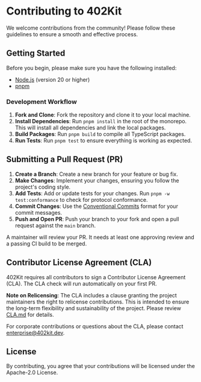 # Contributing to 402Kit

We welcome contributions from the community! Please follow these guidelines to ensure a smooth and effective process.

## Getting Started

Before you begin, please make sure you have the following installed:

- [Node.js](https://nodejs.org) (version 20 or higher)
- [pnpm](https://pnpm.io)

### Development Workflow

1.  **Fork and Clone**: Fork the repository and clone it to your local machine.
2.  **Install Dependencies**: Run `pnpm install` in the root of the monorepo. This will install all dependencies and link the local packages.
3.  **Build Packages**: Run `pnpm build` to compile all TypeScript packages.
4.  **Run Tests**: Run `pnpm test` to ensure everything is working as expected.

## Submitting a Pull Request (PR)

1.  **Create a Branch**: Create a new branch for your feature or bug fix.
2.  **Make Changes**: Implement your changes, ensuring you follow the project's coding style.
3.  **Add Tests**: Add or update tests for your changes. Run `pnpm -w test:conformance` to check for protocol conformance.
4.  **Commit Changes**: Use the [Conventional Commits](https://www.conventionalcommits.org/) format for your commit messages.
5.  **Push and Open PR**: Push your branch to your fork and open a pull request against the `main` branch.

A maintainer will review your PR. It needs at least one approving review and a passing CI build to be merged.

## Contributor License Agreement (CLA)

402Kit requires all contributors to sign a Contributor License Agreement (CLA). The CLA check will run automatically on your first PR.

**Note on Relicensing**: The CLA includes a clause granting the project maintainers the right to relicense contributions. This is intended to ensure the long-term flexibility and sustainability of the project. Please review [CLA.md](./CLA.md) for details.

For corporate contributions or questions about the CLA, please contact [enterprise@402kit.dev](mailto:enterprise@402kit.dev).

## License

By contributing, you agree that your contributions will be licensed under the Apache-2.0 License.
